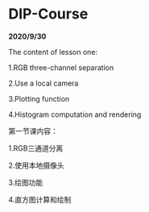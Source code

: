 # DIP-Course


**2020/9/30**


The content of lesson one:


1.RGB three-channel separation


2.Use a local camera


3.Plotting function


4.Histogram computation and rendering


第一节课内容：


1.RGB三通道分离


2.使用本地摄像头


3.绘图功能


4.直方图计算和绘制
